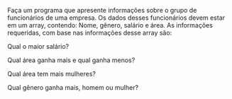 Faça um programa que apresente informações sobre o grupo de funcionários de uma empresa. Os dados desses funcionários devem estar em um array, contendo: Nome, gênero, salário e área.
	As informações requeridas, com base nas informações desse array são:

	
Qual o maior salário?
	
Qual área ganha mais e qual ganha menos?
	
Qual área tem mais mulheres?
	
Qual gênero ganha mais, homem ou mulher?
